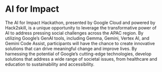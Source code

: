# AI for Impact
 The AI for Impact Hackathon, presented by Google Cloud and powered by Hack2skill, is a unique opportunity to leverage the transformative power of AI to address pressing social challenges across the APAC region. By utilizing Google’s GenAI tools, including Gemma, Gemini, Vertex AI, and Gemini Code Assist, participants will have the chance to create innovative solutions that can drive meaningful change and improve lives. By harnessing the potential of Google’s cutting-edge technologies, develop solutions that address a wide range of societal issues, from healthcare and education to sustainability and accessibility.
